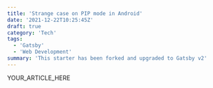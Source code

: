 ```yaml
---
title: 'Strange case on PIP mode in Android'
date: '2021-12-22T10:25:45Z'
draft: true
category: 'Tech'
tags:
  - 'Gatsby'
  - 'Web Development'
summary: 'This starter has been forked and upgraded to Gatsby v2'
---
```


YOUR_ARTICLE_HERE
